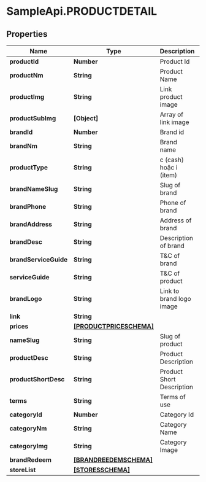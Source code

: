 # SampleApi.PRODUCTDETAIL

## Properties

Name | Type | Description | Notes
------------ | ------------- | ------------- | -------------
**productId** | **Number** | Product Id | [optional] 
**productNm** | **String** | Product Name | [optional] 
**productImg** | **String** | Link product image | [optional] 
**productSubImg** | **[Object]** | Array of link image | [optional] 
**brandId** | **Number** | Brand id | [optional] 
**brandNm** | **String** | Brand name | [optional] 
**productType** | **String** | c (cash) hoặc i (item) | [optional] 
**brandNameSlug** | **String** | Slug of brand | [optional] 
**brandPhone** | **String** | Phone of brand | [optional] 
**brandAddress** | **String** | Address of brand | [optional] 
**brandDesc** | **String** | Description of brand | [optional] 
**brandServiceGuide** | **String** | T&amp;C of brand | [optional] 
**serviceGuide** | **String** | T&amp;C of product | [optional] 
**brandLogo** | **String** | Link to brand logo image | [optional] 
**link** | **String** |  | [optional] 
**prices** | [**[PRODUCTPRICESCHEMA]**](PRODUCTPRICESCHEMA.md) |  | [optional] 
**nameSlug** | **String** | Slug of product | [optional] 
**productDesc** | **String** | Product Description | [optional] 
**productShortDesc** | **String** | Product Short Description | [optional] 
**terms** | **String** | Terms of use | [optional] 
**categoryId** | **Number** | Category Id | [optional] 
**categoryNm** | **String** | Category Name | [optional] 
**categoryImg** | **String** | Category Image | [optional] 
**brandRedeem** | [**[BRANDREEDEMSCHEMA]**](BRANDREEDEMSCHEMA.md) |  | [optional] 
**storeList** | [**[STORESSCHEMA]**](STORESSCHEMA.md) |  | [optional] 


